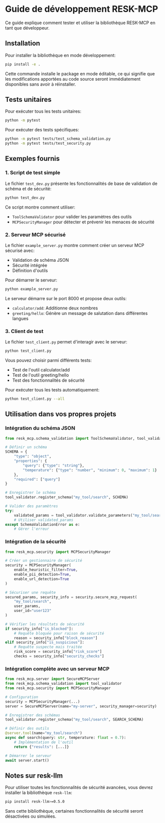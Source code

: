 # Guide de développement RESK-MCP

Ce guide explique comment tester et utiliser la bibliothèque RESK-MCP en tant que développeur.

## Installation

Pour installer la bibliothèque en mode développement:

```bash
pip install -e .
```

Cette commande installe le package en mode éditable, ce qui signifie que les modifications apportées au code source seront immédiatement disponibles sans avoir à réinstaller.

## Tests unitaires

Pour exécuter tous les tests unitaires:

```bash
python -m pytest
```

Pour exécuter des tests spécifiques:

```bash
python -m pytest tests/test_schema_validation.py
python -m pytest tests/test_security.py
```

## Exemples fournis

### 1. Script de test simple

Le fichier `test_dev.py` présente les fonctionnalités de base de validation de schéma et de sécurité:

```bash
python test_dev.py
```

Ce script montre comment utiliser:
- `ToolSchemaValidator` pour valider les paramètres des outils
- `MCPSecurityManager` pour détecter et prévenir les menaces de sécurité

### 2. Serveur MCP sécurisé

Le fichier `example_server.py` montre comment créer un serveur MCP sécurisé avec:
- Validation de schéma JSON
- Sécurité intégrée
- Définition d'outils

Pour démarrer le serveur:

```bash
python example_server.py
```

Le serveur démarre sur le port 8000 et propose deux outils:
- `calculator/add`: Additionne deux nombres
- `greeting/hello`: Génère un message de salutation dans différentes langues

### 3. Client de test

Le fichier `test_client.py` permet d'interagir avec le serveur:

```bash
python test_client.py
```

Vous pouvez choisir parmi différents tests:
- Test de l'outil calculator/add
- Test de l'outil greeting/hello
- Test des fonctionnalités de sécurité

Pour exécuter tous les tests automatiquement:

```bash
python test_client.py --all
```

## Utilisation dans vos propres projets

### Intégration du schéma JSON

```python
from resk_mcp.schema_validation import ToolSchemaValidator, tool_validator

# Définir un schéma
SCHEMA = {
    "type": "object",
    "properties": {
        "query": {"type": "string"},
        "temperature": {"type": "number", "minimum": 0, "maximum": 1}
    },
    "required": ["query"]
}

# Enregistrer le schéma
tool_validator.register_schema("my_tool/search", SCHEMA)

# Valider des paramètres
try:
    validated_params = tool_validator.validate_parameters("my_tool/search", user_params)
    # Utiliser validated_params
except SchemaValidationError as e:
    # Gérer l'erreur
```

### Intégration de la sécurité

```python
from resk_mcp.security import MCPSecurityManager

# Créer un gestionnaire de sécurité
security = MCPSecurityManager(
    enable_heuristic_filter=True,
    enable_pii_detection=True,
    enable_url_detection=True
)

# Sécuriser une requête
secured_params, security_info = security.secure_mcp_request(
    "my_tool/search", 
    user_params,
    user_id="user123"
)

# Vérifier les résultats de sécurité
if security_info["is_blocked"]:
    # Requête bloquée pour raison de sécurité
    reason = security_info["block_reason"]
elif security_info["is_suspicious"]:
    # Requête suspecte mais traitée
    risk_score = security_info["risk_score"]
    checks = security_info["security_checks"]
```

### Intégration complète avec un serveur MCP

```python
from resk_mcp.server import SecureMCPServer
from resk_mcp.schema_validation import tool_validator
from resk_mcp.security import MCPSecurityManager

# Configuration
security = MCPSecurityManager(...)
server = SecureMCPServer(name="my-server", security_manager=security)

# Enregistrer des schémas
tool_validator.register_schema("my_tool/search", SEARCH_SCHEMA)

# Définir des outils
@server.tool(name="my_tool/search")
async def search(query: str, temperature: float = 0.7):
    # Implémentation de l'outil
    return {"results": [...]}

# Démarrer le serveur
await server.start()
```

## Notes sur resk-llm

Pour utiliser toutes les fonctionnalités de sécurité avancées, vous devrez installer la bibliothèque `resk-llm`:

```bash
pip install resk-llm>=0.5.0
```

Sans cette bibliothèque, certaines fonctionnalités de sécurité seront désactivées ou simulées. 